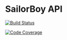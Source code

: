 # SailorBoy API

[![Build Status](https://img.shields.io/travis/olliebennett/sailorboy-api.svg)](https://travis-ci.org/olliebennett/sailorboy-api)

[![Code Coverage](https://img.shields.io/codecov/c/github/olliebennett/sailorboy-api.svg)](https://codecov.io/github/olliebennett/sailorboy-api?branch=master)
